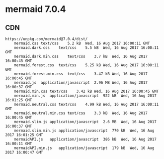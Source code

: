 # mermaid 7.0.4

## CDN

    https://unpkg.com/mermaid@7.0.4/dist/
        mermaid.css	text/css	5.2 kB	Wed, 16 Aug 2017 16:00:11 GMT
        mermaid.dark.css	text/css	5.5 kB	Wed, 16 Aug 2017 16:00:11 GMT
        mermaid.dark.min.css	text/css	3.7 kB	Wed, 16 Aug 2017 16:00:45 GMT
        mermaid.forest.css	text/css	5.25 kB	Wed, 16 Aug 2017 16:00:11 GMT
        mermaid.forest.min.css	text/css	3.47 kB	Wed, 16 Aug 2017 16:00:45 GMT
        mermaid.js	application/javascript	2.96 MB	Wed, 16 Aug 2017 16:00:37 GMT
        mermaid.min.css	text/css	3.42 kB	Wed, 16 Aug 2017 16:00:45 GMT
        mermaid.min.js	application/javascript	922 kB	Wed, 16 Aug 2017 16:01:25 GMT
        mermaid.neutral.css	text/css	4.99 kB	Wed, 16 Aug 2017 16:00:11 GMT
        mermaid.neutral.min.css	text/css	3.3 kB	Wed, 16 Aug 2017 16:00:45 GMT
        mermaid.slim.js	application/javascript	2.6 MB	Wed, 16 Aug 2017 16:00:37 GMT
        mermaid.slim.min.js	application/javascript	770 kB	Wed, 16 Aug 2017 16:01:25 GMT
        mermaidAPI.js	application/javascript	386 kB	Wed, 16 Aug 2017 16:00:11 GMT
        mermaidAPI.min.js	application/javascript	179 kB	Wed, 16 Aug 2017 16:00:47 GMT

